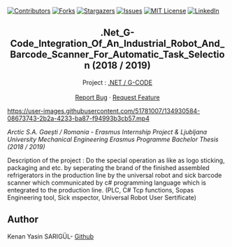 [![Contributors][contributors-shield]][contributors-url]
[![Forks][forks-shield]][forks-url]
[![Stargazers][stars-shield]][stars-url]
[![Issues][issues-shield]][issues-url]
[![MIT License][license-shield]][license-url]
[![LinkedIn][linkedin-shield]][linkedin-url]

  <h2 align="center">.Net_G-Code_Integration_Of_An_Industrial_Robot_And_Barcode_Scanner_For_Automatic_Task_Selection (2018 / 2019)</h2>
  <p align="center">
    Project : <a href="https://github.com/kenanyasinsarigul/.Net_G-Code_Integration_Of_An_Industrial_Robot_And_Barcode_Scanner_For_Automatic_Task_Selection">.NET / G-CODE</a>
    <br />
    <br />
    <a href="https://github.com/kenanyasinsarigul/.Net_G-Code_Integration_Of_An_Industrial_Robot_And_Barcode_Scanner_For_Automatic_Task_Selection/issues">Report Bug</a>
    ·
    <a href="https://github.com/kenanyasinsarigul/.Net_G-Code_Integration_Of_An_Industrial_Robot_And_Barcode_Scanner_For_Automatic_Task_Selection/issues">Request Feature</a>
  </p>
</p>

https://user-images.githubusercontent.com/51781007/134930584-08673743-2b2a-4233-ba87-f94993b3cb57.mp4

<p style="font-style:italic;">Arctic S.A. Gaeşti / Romania - Erasmus Internship Project & Ljubljana University Mechanical Engineering Erasmus Programme Bachelor Thesis (2018 / 2019)</p>

Description of the project : Do the special operation as like as logo sticking, packaging and etc. by seperating
the brand of the finished assembled refrigerators in the production line by the
universal robot and sick barcode scanner which communicated by c# programming
language which is entegrated to the production line. (PLC, C# Tcp functions,
Sopas Engineering tool, Sick ınspector, Universal Robot User Sertificate)

## Author
Kenan Yasin SARIGÜL- <a href="https://github.com/kenanyasinsarigul/">Github</a>

[contributors-shield]: https://img.shields.io/github/contributors/kenanyasinsarigul/.Net_G-Code_Integration_Of_An_Industrial_Robot_And_Barcode_Scanner_For_Automatic_Task_Selection.svg?style=for-the-badge
[contributors-url]: https://github.com/kenanyasinsarigul/.Net_G-Code_Integration_Of_An_Industrial_Robot_And_Barcode_Scanner_For_Automatic_Task_Selection/graphs/contributors
[forks-shield]: https://img.shields.io/github/forks/kenanyasinsarigul/.Net_G-Code_Integration_Of_An_Industrial_Robot_And_Barcode_Scanner_For_Automatic_Task_Selection.svg?style=for-the-badge
[forks-url]: https://github.com/kenanyasinsarigul/.Net_G-Code_Integration_Of_An_Industrial_Robot_And_Barcode_Scanner_For_Automatic_Task_Selection/network/members
[stars-shield]: https://img.shields.io/github/stars/kenanyasinsarigul/.Net_G-Code_Integration_Of_An_Industrial_Robot_And_Barcode_Scanner_For_Automatic_Task_Selection.svg?style=for-the-badge
[stars-url]: https://github.com/kenanyasinsarigul/.Net_G-Code_Integration_Of_An_Industrial_Robot_And_Barcode_Scanner_For_Automatic_Task_Selection/stargazers
[issues-shield]: https://img.shields.io/github/issues/kenanyasinsarigul/.Net_G-Code_Integration_Of_An_Industrial_Robot_And_Barcode_Scanner_For_Automatic_Task_Selection.svg?style=for-the-badge
[issues-url]: https://github.com/kenanyasinsarigul/.Net_G-Code_Integration_Of_An_Industrial_Robot_And_Barcode_Scanner_For_Automatic_Task_Selection/issues
[license-shield]: https://img.shields.io/github/license/kenanyasinsarigul/.Net_G-Code_Integration_Of_An_Industrial_Robot_And_Barcode_Scanner_For_Automatic_Task_Selection.svg?style=for-the-badge
[license-url]: https://github.com/kenanyasinsarigul/.Net_G-Code_Integration_Of_An_Industrial_Robot_And_Barcode_Scanner_For_Automatic_Task_Selection/blob/master/LICENSE.txt
[linkedin-shield]: https://img.shields.io/badge/-LinkedIn-black.svg?style=for-the-badge&logo=linkedin&colorB=555
[linkedin-url]: https://www.linkedin.com/in/kenan-yasin-sar%C4%B1g%C3%BCl-155379188/
